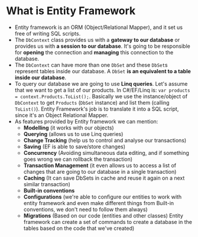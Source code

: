 # What is Entity Framework 
- Entity framework is an ORM (Object/Relational Mapper), and it set us free of writing SQL scripts. 
- The ``DbContext`` class provides us with a **gateway to our database** or provides us with **a session to our database**. It's going to be responsible for **opening** the connection and **managing** this connection to the database. 
- The ``DbContext`` can have more than one ``DbSet`` and these ``DbSet``s represent tables inside our database. A ``DbSet`` **is an equivalent to a table inside our database**. 
- To query our database we are going to use **Linq queries**. Let's assume that we want to get a list of our products. In C#/EF/Linq is: ``var products = context.Products.ToList();``. Basically we use the instance/object of ``DbContext`` to get ``Products`` (``DbSet`` instance) and list them (calling ``ToList()``). Entity Framework's job is to translate it into a SQL script, since it's an Object Relational Mapper. 
- As features provided by Entity framework we can mention:  
    - **Modelling** (it works with our objects) 
    - **Querying** (allows us to use Linq queries) 
    - **Change Tracking** (help us to control and analyse our transactions) 
    - **Saving** (EF is able to save/store changes) 
    - **Concurrency** (Avoiding simultaneous data editing, and if something goes wrong we can rollback the transaction) 
    - **Transaction Management** (it even allows us to access a list of changes that are going to our database in a single transaction) 
    - **Caching** (It can save DbSets in cache and reuse it again on a next similar transaction) 
    - **Built-in conventions** 
    - **Configurations** (we're able to configure our entities to work with entity framework and even make different things from Built-in conventions, we don't need to follow them always) 
    - **Migrations** (Based on our code (entities and other classes) Entity framework can create a set of commands to create a database in the tables based on the code that we've created)